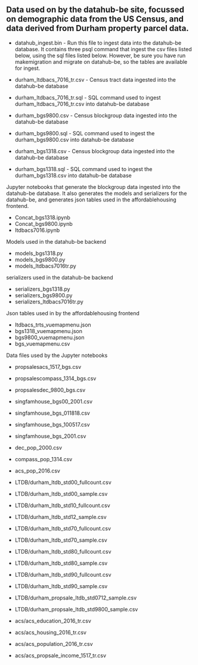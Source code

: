 Data used on by the datahub-be site, focussed on demographic data from the US Census, and data derived from Durham property parcel data.
---
* datahub_ingest.bin - Run this file to ingest data into the datahub-be database. It 
contains three psql command that ingest the csv files listed below, using the sql files
listed below. However, be sure you have run makemigration and migrate on datahub-be, so
the tables are available for ingest.

* durham_ltdbacs_7016_tr.csv - Census tract data ingested into the datahub-be database  
* durham_ltdbacs_7016_tr.sql - SQL command used to ingest durham_ltdbacs_7016_tr.csv 
into datahub-be database
* durham_bgs9800.csv - Census blockgroup data ingested into the datahub-be database
* durham_bgs9800.sql - SQL command used to ingest the durham_bgs9800.csv into 
datahub-be database 
* durham_bgs1318.csv - Census blockgroup data ingested into the datahub-be database
* durham_bgs1318.sql - SQL command used to ingest the durham_bgs1318.csv into
datahub-be database

Jupyter notebooks that generate the blockgroup data ingested into the datahub-be
database. It also generates the models and serializers for the datahub-be, and
generates json tables used in the affordablehousing frontend.

* Concat_bgs1318.ipynb
* Concat_bgs9800.ipynb
* ltdbacs7016.ipynb

Models used in the datahub-be backend

* models_bgs1318.py
* models_bgs9800.py
* models_ltdbacs7016tr.py

serializers used in the datahub-be backend

* serializers_bgs1318.py
* serializers_bgs9800.py
* serializers_ltdbacs7016tr.py

Json tables used in by the affordablehousing frontend

* ltdbacs_trts_vuemapmenu.json
* bgs1318_vuemapmenu.json
* bgs9800_vuemapmenu.json
* bgs_vuemapmenu.csv

Data files used by the Jupyter notebooks

* propsalesacs_1517_bgs.csv
* propsalescompass_1314_bgs.csv
* propsalesdec_9800_bgs.csv

* singfamhouse_bgs00_2001.csv
* singfamhouse_bgs_011818.csv
* singfamhouse_bgs_100517.csv
* singfamhouse_bgs_2001.csv

* dec_pop_2000.csv
* compass_pop_1314.csv
* acs_pop_2016.csv

* LTDB/durham_ltdb_std00_fullcount.csv
* LTDB/durham_ltdb_std00_sample.csv
* LTDB/durham_ltdb_std10_fullcount.csv
* LTDB/durham_ltdb_std12_sample.csv
* LTDB/durham_ltdb_std70_fullcount.csv
* LTDB/durham_ltdb_std70_sample.csv
* LTDB/durham_ltdb_std80_fullcount.csv
* LTDB/durham_ltdb_std80_sample.csv
* LTDB/durham_ltdb_std90_fullcount.csv
* LTDB/durham_ltdb_std90_sample.csv
* LTDB/durham_propsale_ltdb_std0712_sample.csv
* LTDB/durham_propsale_ltdb_std9800_sample.csv

* acs/acs_education_2016_tr.csv
* acs/acs_housing_2016_tr.csv
* acs/acs_population_2016_tr.csv
* acs/acs_propsale_income_1517_tr.csv


